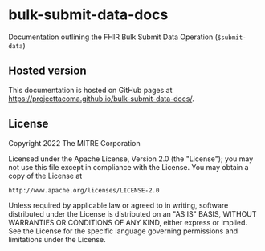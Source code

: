 # bulk-submit-data-docs

Documentation outlining the FHIR Bulk Submit Data Operation (`$submit-data`)

## Hosted version

This documentation is hosted on GitHub pages at https://projecttacoma.github.io/bulk-submit-data-docs/.

## License

Copyright 2022 The MITRE Corporation

Licensed under the Apache License, Version 2.0 (the "License");
you may not use this file except in compliance with the License.
You may obtain a copy of the License at

    http://www.apache.org/licenses/LICENSE-2.0

Unless required by applicable law or agreed to in writing, software
distributed under the License is distributed on an "AS IS" BASIS,
WITHOUT WARRANTIES OR CONDITIONS OF ANY KIND, either express or implied.
See the License for the specific language governing permissions and
limitations under the License.
